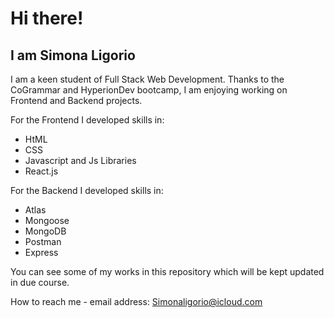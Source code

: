 # Hi there!

## I am Simona Ligorio

I am a keen student of Full Stack Web Development. 
Thanks to the CoGrammar and HyperionDev bootcamp, I am enjoying working on Frontend and Backend projects. 

For the Frontend I developed skills in:
- HtML
- CSS
- Javascript and Js Libraries
- React.js

For the Backend I developed skills in:
- Atlas
- Mongoose
- MongoDB
- Postman
- Express

You can see some of my works in this repository which will be kept updated in due course.

How to reach me - email address: Simonaligorio@icloud.com

<!--
**Sylig/Sylig** is a ✨ _special_ ✨ repository because its `README.md` (this file) appears on your GitHub profile.

Here are some ideas to get you started:

- 🔭 I’m currently working on ...
- 🌱 I’m currently learning ...
- 👯 I’m looking to collaborate on ...
- 🤔 I’m looking for help with ...
- 💬 Ask me about ...
- 📫 How to reach me: ...
- 😄 Pronouns: ...
- ⚡ Fun fact: ...
-->
